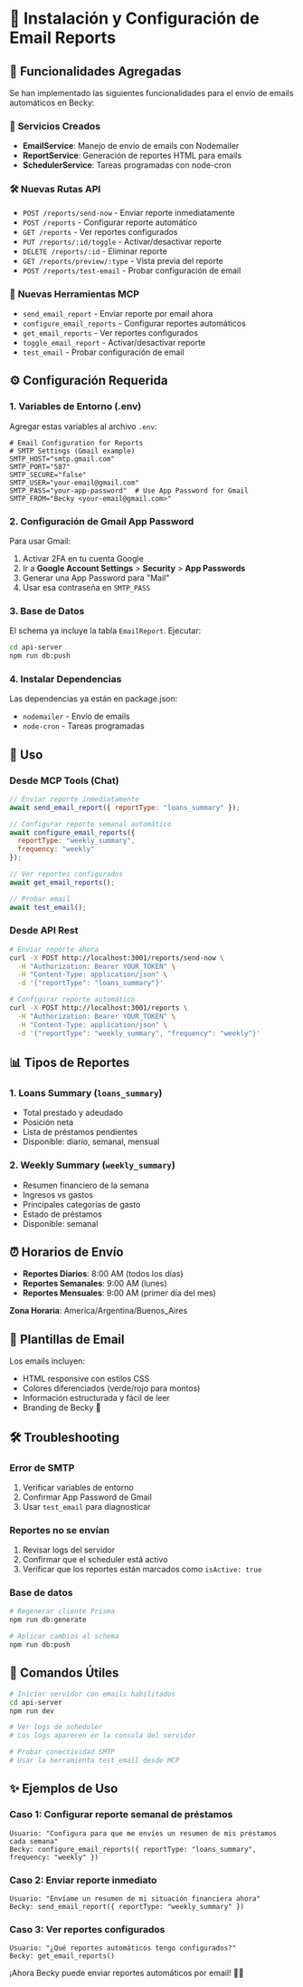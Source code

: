 # 🚀 Instalación y Configuración de Email Reports

## 📧 Funcionalidades Agregadas

Se han implementado las siguientes funcionalidades para el envío de emails automáticos en Becky:

### 🔧 **Servicios Creados**
- **EmailService**: Manejo de envío de emails con Nodemailer
- **ReportService**: Generación de reportes HTML para emails  
- **SchedulerService**: Tareas programadas con node-cron

### 🛠️ **Nuevas Rutas API**
- `POST /reports/send-now` - Enviar reporte inmediatamente
- `POST /reports` - Configurar reporte automático  
- `GET /reports` - Ver reportes configurados
- `PUT /reports/:id/toggle` - Activar/desactivar reporte
- `DELETE /reports/:id` - Eliminar reporte
- `GET /reports/preview/:type` - Vista previa del reporte
- `POST /reports/test-email` - Probar configuración de email

### 🤖 **Nuevas Herramientas MCP**
- `send_email_report` - Enviar reporte por email ahora
- `configure_email_reports` - Configurar reportes automáticos
- `get_email_reports` - Ver reportes configurados
- `toggle_email_report` - Activar/desactivar reporte
- `test_email` - Probar configuración de email

## ⚙️ **Configuración Requerida**

### 1. Variables de Entorno (.env)

Agregar estas variables al archivo `.env`:

```env
# Email Configuration for Reports
# SMTP Settings (Gmail example)
SMTP_HOST="smtp.gmail.com"
SMTP_PORT="587"
SMTP_SECURE="false"
SMTP_USER="your-email@gmail.com"
SMTP_PASS="your-app-password"  # Use App Password for Gmail
SMTP_FROM="Becky <your-email@gmail.com>"
```

### 2. Configuración de Gmail App Password

Para usar Gmail:

1. Activar 2FA en tu cuenta Google
2. Ir a **Google Account Settings** > **Security** > **App Passwords**
3. Generar una App Password para "Mail"
4. Usar esa contraseña en `SMTP_PASS`

### 3. Base de Datos

El schema ya incluye la tabla `EmailReport`. Ejecutar:

```bash
cd api-server
npm run db:push
```

### 4. Instalar Dependencias

Las dependencias ya están en package.json:
- `nodemailer` - Envío de emails
- `node-cron` - Tareas programadas

## 🚀 **Uso**

### Desde MCP Tools (Chat)

```javascript
// Enviar reporte inmediatamente
await send_email_report({ reportType: "loans_summary" });

// Configurar reporte semanal automático
await configure_email_reports({ 
  reportType: "weekly_summary", 
  frequency: "weekly" 
});

// Ver reportes configurados
await get_email_reports();

// Probar email
await test_email();
```

### Desde API Rest

```bash
# Enviar reporte ahora
curl -X POST http://localhost:3001/reports/send-now \
  -H "Authorization: Bearer YOUR_TOKEN" \
  -H "Content-Type: application/json" \
  -d '{"reportType": "loans_summary"}'

# Configurar reporte automático
curl -X POST http://localhost:3001/reports \
  -H "Authorization: Bearer YOUR_TOKEN" \
  -H "Content-Type: application/json" \
  -d '{"reportType": "weekly_summary", "frequency": "weekly"}'
```

## 📊 **Tipos de Reportes**

### 1. **Loans Summary** (`loans_summary`)
- Total prestado y adeudado
- Posición neta
- Lista de préstamos pendientes
- Disponible: diario, semanal, mensual

### 2. **Weekly Summary** (`weekly_summary`)  
- Resumen financiero de la semana
- Ingresos vs gastos
- Principales categorías de gasto
- Estado de préstamos
- Disponible: semanal

## ⏰ **Horarios de Envío**

- **Reportes Diarios**: 8:00 AM (todos los días)
- **Reportes Semanales**: 9:00 AM (lunes)
- **Reportes Mensuales**: 9:00 AM (primer día del mes)

**Zona Horaria**: America/Argentina/Buenos_Aires

## 🎨 **Plantillas de Email**

Los emails incluyen:
- HTML responsive con estilos CSS
- Colores diferenciados (verde/rojo para montos)
- Información estructurada y fácil de leer
- Branding de Becky 🤖

## 🛠️ **Troubleshooting**

### Error de SMTP
1. Verificar variables de entorno
2. Confirmar App Password de Gmail
3. Usar `test_email` para diagnosticar

### Reportes no se envían
1. Revisar logs del servidor
2. Confirmar que el scheduler está activo
3. Verificar que los reportes están marcados como `isActive: true`

### Base de datos
```bash
# Regenerar cliente Prisma
npm run db:generate

# Aplicar cambios al schema  
npm run db:push
```

## 🔄 **Comandos Útiles**

```bash
# Iniciar servidor con emails habilitados
cd api-server
npm run dev

# Ver logs de scheduler
# Los logs aparecen en la consola del servidor

# Probar conectividad SMTP
# Usar la herramienta test_email desde MCP
```

## ✨ **Ejemplos de Uso**

### Caso 1: Configurar reporte semanal de préstamos
```
Usuario: "Configura para que me envíes un resumen de mis préstamos cada semana"
Becky: configure_email_reports({ reportType: "loans_summary", frequency: "weekly" })
```

### Caso 2: Enviar reporte inmediato
```
Usuario: "Envíame un resumen de mi situación financiera ahora"
Becky: send_email_report({ reportType: "weekly_summary" })
```

### Caso 3: Ver reportes configurados
```
Usuario: "¿Qué reportes automáticos tengo configurados?"
Becky: get_email_reports()
```

¡Ahora Becky puede enviar reportes automáticos por email! 📧✨
